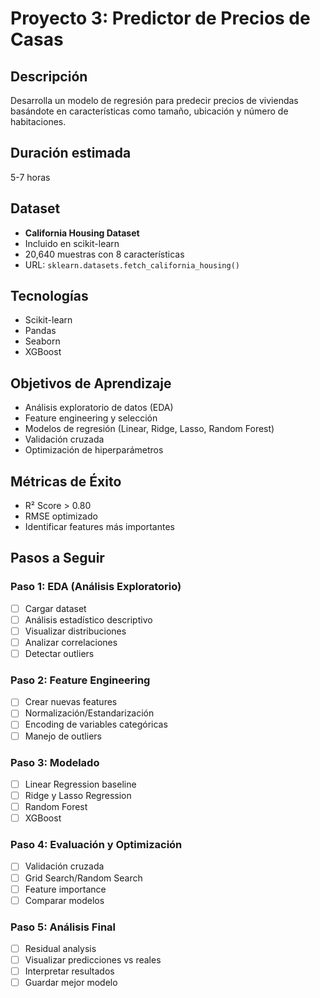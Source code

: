# Proyecto 3: Predictor de Precios de Casas

## Descripción
Desarrolla un modelo de regresión para predecir precios de viviendas basándote en características como tamaño, ubicación y número de habitaciones.

## Duración estimada
5-7 horas

## Dataset
- **California Housing Dataset**
- Incluido en scikit-learn
- 20,640 muestras con 8 características
- URL: `sklearn.datasets.fetch_california_housing()`

## Tecnologías
- Scikit-learn
- Pandas
- Seaborn
- XGBoost

## Objetivos de Aprendizaje
- Análisis exploratorio de datos (EDA)
- Feature engineering y selección
- Modelos de regresión (Linear, Ridge, Lasso, Random Forest)
- Validación cruzada
- Optimización de hiperparámetros

## Métricas de Éxito
- R² Score > 0.80
- RMSE optimizado
- Identificar features más importantes

## Pasos a Seguir

### Paso 1: EDA (Análisis Exploratorio)
- [ ] Cargar dataset
- [ ] Análisis estadístico descriptivo
- [ ] Visualizar distribuciones
- [ ] Analizar correlaciones
- [ ] Detectar outliers

### Paso 2: Feature Engineering
- [ ] Crear nuevas features
- [ ] Normalización/Estandarización
- [ ] Encoding de variables categóricas
- [ ] Manejo de outliers

### Paso 3: Modelado
- [ ] Linear Regression baseline
- [ ] Ridge y Lasso Regression
- [ ] Random Forest
- [ ] XGBoost

### Paso 4: Evaluación y Optimización
- [ ] Validación cruzada
- [ ] Grid Search/Random Search
- [ ] Feature importance
- [ ] Comparar modelos

### Paso 5: Análisis Final
- [ ] Residual analysis
- [ ] Visualizar predicciones vs reales
- [ ] Interpretar resultados
- [ ] Guardar mejor modelo
